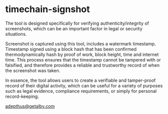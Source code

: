 # timechain-signshot

The tool is designed specifically for verifying authenticity/integrity of screenshots, which can be an important factor in legal or security situations. 

Screenshot is captured using this tool, includes a watermark timestamp. Timestamp signed using a block hash that has been confirmed thermodynamically hash by proof of work, block height, time and internet time. This process ensures that the timestamp cannot be tampered with or falsified, and therefore provides a reliable and trustworthy record of when the screenshot was taken. 

In essence, the tool allows users to create a verifiable and tamper-proof record of their digital activity, which can be useful for a variety of purposes such as legal evidence, compliance requirements, or simply for personal record-keeping.

adepthus@getalby.com
